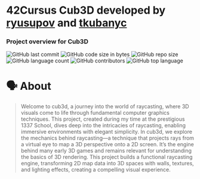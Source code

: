 # 42Cursus Cub3D developed by [ryusupov](https://github.com/YusuCoder) and [tkubanyc](https://github.com/Tilek12)

### Project overview for Cub3D
![GitHub last commit](https://img.shields.io/github/last-commit/YusuCoder/cub3D)
![GitHub code size in bytes](https://img.shields.io/github/languages/code-size/YusuCoder/cub3D)
![GitHub repo size](https://img.shields.io/github/repo-size/YusuCoder/minishell)
![GitHub language count](https://img.shields.io/github/languages/count/YusuCoder/cub3D)
![GitHub contributors](https://img.shields.io/github/contributors/YusuCoder/cub3D)
![GitHub top language](https://img.shields.io/github/languages/top/YusuCoder/cub3D)

# :speaking_head: About
> Welcome to cub3d, a journey into the world of raycasting, where 3D visuals come to life through fundamental computer graphics techniques. This project, created during my time at the prestigious 1337 School, dives deep into the intricacies of raycasting, enabling immersive environments with elegant simplicity. In cub3d, we explore the mechanics behind raycasting—a technique that projects rays from a virtual eye to map a 3D perspective onto a 2D screen.
  It’s the engine behind many early 3D games and remains relevant for understanding the basics of 3D rendering. This project builds a functional raycasting engine, transforming 2D map data into 3D spaces with walls, textures, and lighting effects, creating a compelling visual experience.

